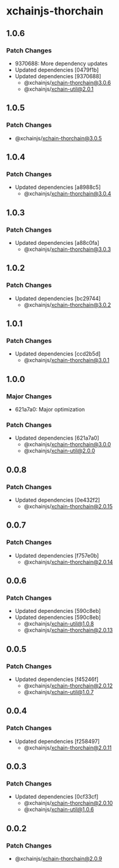 # xchainjs-thorchain

## 1.0.6

### Patch Changes

- 9370688: More dependency updates
- Updated dependencies [0479f1b]
- Updated dependencies [9370688]
  - @xchainjs/xchain-thorchain@3.0.6
  - @xchainjs/xchain-util@2.0.1

## 1.0.5

### Patch Changes

- @xchainjs/xchain-thorchain@3.0.5

## 1.0.4

### Patch Changes

- Updated dependencies [a8988c5]
  - @xchainjs/xchain-thorchain@3.0.4

## 1.0.3

### Patch Changes

- Updated dependencies [a88c0fa]
  - @xchainjs/xchain-thorchain@3.0.3

## 1.0.2

### Patch Changes

- Updated dependencies [bc29744]
  - @xchainjs/xchain-thorchain@3.0.2

## 1.0.1

### Patch Changes

- Updated dependencies [ccd2b5d]
  - @xchainjs/xchain-thorchain@3.0.1

## 1.0.0

### Major Changes

- 621a7a0: Major optimization

### Patch Changes

- Updated dependencies [621a7a0]
  - @xchainjs/xchain-thorchain@3.0.0
  - @xchainjs/xchain-util@2.0.0

## 0.0.8

### Patch Changes

- Updated dependencies [0e432f2]
  - @xchainjs/xchain-thorchain@2.0.15

## 0.0.7

### Patch Changes

- Updated dependencies [f757e0b]
  - @xchainjs/xchain-thorchain@2.0.14

## 0.0.6

### Patch Changes

- Updated dependencies [590c8eb]
- Updated dependencies [590c8eb]
  - @xchainjs/xchain-util@1.0.8
  - @xchainjs/xchain-thorchain@2.0.13

## 0.0.5

### Patch Changes

- Updated dependencies [f45246f]
  - @xchainjs/xchain-thorchain@2.0.12
  - @xchainjs/xchain-util@1.0.7

## 0.0.4

### Patch Changes

- Updated dependencies [f258497]
  - @xchainjs/xchain-thorchain@2.0.11

## 0.0.3

### Patch Changes

- Updated dependencies [0cf33cf]
  - @xchainjs/xchain-thorchain@2.0.10
  - @xchainjs/xchain-util@1.0.6

## 0.0.2

### Patch Changes

- @xchainjs/xchain-thorchain@2.0.9
